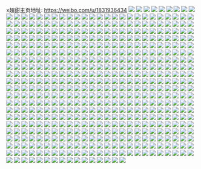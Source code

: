 x超甜主页地址: https://weibo.com/u/1831936434 
![](https://wx4.sinaimg.cn/mw2000/6d3121b2ly1h9ds8o9jf6j225b2yoe83.jpg) 
![](https://wx4.sinaimg.cn/mw2000/6d3121b2ly1h8z7pizjjnj21400u0gr1.jpg) 
![](https://wx4.sinaimg.cn/mw2000/6d3121b2ly1h82kvad54dj22802yo4qt.jpg) 
![](https://wx4.sinaimg.cn/mw2000/6d3121b2ly1h82kvmtf8hj227f2owqv8.jpg) 
![](https://wx4.sinaimg.cn/mw2000/6d3121b2ly1h7wfrjnfmhj22yo280b2d.jpg) 
![](https://wx4.sinaimg.cn/mw2000/6d3121b2ly1h7wfrmhrdcj22dr36c4qt.jpg) 
![](https://wx4.sinaimg.cn/mw2000/6d3121b2ly1h7wfrpe1h1j22yo280npg.jpg) 
![](https://wx4.sinaimg.cn/mw2000/6d3121b2ly1h7wfrqsss8j22c02c0b2b.jpg) 
![](https://wx4.sinaimg.cn/mw2000/6d3121b2ly1h7wfru2kfkj22c02c0kjm.jpg) 
![](https://wx4.sinaimg.cn/mw2000/6d3121b2ly1h7gjybmfitj20yi185tsj.jpg) 
![](https://wx4.sinaimg.cn/mw2000/6d3121b2ly1h7gjy3fc2zj20yi22mti9.jpg) 
![](https://wx4.sinaimg.cn/mw2000/6d3121b2ly1h7gjy9z0eij21l636akjn.jpg) 
![](https://wx4.sinaimg.cn/mw2000/6d3121b2ly1h79sqcm7sij22c02c0hdw.jpg) 
![](https://wx4.sinaimg.cn/mw2000/6d3121b2ly1h79sqz3vyzj21o01o0ki2.jpg) 
![](https://wx4.sinaimg.cn/mw2000/6d3121b2ly1h79sr2pncqj21o01o0e4x.jpg) 
![](https://wx4.sinaimg.cn/mw2000/6d3121b2ly1h79sudsjcoj22802yox6v.jpg) 
![](https://wx4.sinaimg.cn/mw2000/6d3121b2ly1h79ssuhq4jj22802yokjl.jpg) 
![](https://wx4.sinaimg.cn/mw2000/6d3121b2ly1h6u1xcezwsj22c0340u11.jpg) 
![](https://wx4.sinaimg.cn/mw2000/6d3121b2ly1h6u1yppm40j22802yokjl.jpg) 
![](https://wx4.sinaimg.cn/mw2000/6d3121b2ly1h6u20qcuxjj22c0340qv6.jpg) 
![](https://wx4.sinaimg.cn/mw2000/6d3121b2ly1h6u1wkvguyj22c0340hdt.jpg) 
![](https://wx4.sinaimg.cn/mw2000/6d3121b2ly1h6u223v3qoj22c03404qp.jpg) 
![](https://wx4.sinaimg.cn/mw2000/6d3121b2ly1h6u23q77a7j22c0340hdx.jpg) 
![](https://wx4.sinaimg.cn/mw2000/6d3121b2ly1h6u23ubo2hj22c0340hdv.jpg) 
![](https://wx4.sinaimg.cn/mw2000/6d3121b2ly1h6u24cv5zxj21o0280kjm.jpg) 
![](https://wx4.sinaimg.cn/mw2000/6d3121b2ly1h6u24sais7j21o02807wh.jpg) 
![](https://wx4.sinaimg.cn/mw2000/6d3121b2ly1h6thy3c4cij21l636a7id.jpg) 
![](https://wx4.sinaimg.cn/mw2000/6d3121b2ly1h6thylwcrej21l636a1kz.jpg) 
![](https://wx4.sinaimg.cn/mw2000/6d3121b2ly1h6thywg0i9j21l636agvt.jpg) 
![](https://wx4.sinaimg.cn/mw2000/6d3121b2ly1h6thz9uwu2j21l636anbj.jpg) 
![](https://wx4.sinaimg.cn/mw2000/6d3121b2ly1h6thzb1kdgj20u01nyte1.jpg) 
![](https://wx4.sinaimg.cn/mw2000/6d3121b2ly1h6thzc36o0j20u01nynic.jpg) 
![](https://wx4.sinaimg.cn/mw2000/6d3121b2ly1h6thzcyw6bj20u013ytej.jpg) 
![](https://wx4.sinaimg.cn/mw2000/6d3121b2ly1h6thzmqabsj21l636a7gv.jpg) 
![](https://wx4.sinaimg.cn/mw2000/6d3121b2ly1h6ti010fjaj21l636a1kz.jpg) 
![](https://wx4.sinaimg.cn/mw2000/6d3121b2ly1h6ti0id4v5j21l636awqx.jpg) 
![](https://wx4.sinaimg.cn/mw2000/6d3121b2ly1h6ti118gbcj21l636ani2.jpg) 
![](https://wx4.sinaimg.cn/mw2000/6d3121b2ly1h6ti1pwcypj21l636aqv6.jpg) 
![](https://wx4.sinaimg.cn/mw2000/6d3121b2ly1h6hiaysjsnj20yi22owwi.jpg) 
![](https://wx4.sinaimg.cn/mw2000/6d3121b2ly1h6hib1lq07j22802yo160.jpg) 
![](https://wx4.sinaimg.cn/mw2000/6d3121b2ly1h69ypyd9q4j22802yonpd.jpg) 
![](https://wx4.sinaimg.cn/mw2000/6d3121b2ly1h69yq1g7v0j22802yox6s.jpg) 
![](https://wx4.sinaimg.cn/mw2000/6d3121b2ly1h631uwg5c2j21400u0jw6.jpg) 
![](https://wx4.sinaimg.cn/mw2000/6d3121b2ly1h5s9fgug9oj20u0190tgg.jpg) 
![](https://wx4.sinaimg.cn/mw2000/6d3121b2ly1h5s9fg12yvj20u0190grm.jpg) 
![](https://wx4.sinaimg.cn/mw2000/6d3121b2ly1h5ens0hf0nj22802yob2b.jpg) 
![](https://wx4.sinaimg.cn/mw2000/6d3121b2ly1h5ens43turj21jz2ct4qq.jpg) 
![](https://wx4.sinaimg.cn/mw2000/6d3121b2ly1h54a7k537lj23402c0u0y.jpg) 
![](https://wx4.sinaimg.cn/mw2000/6d3121b2ly1h54a7llfmdj23402c0kjn.jpg) 
![](https://wx4.sinaimg.cn/mw2000/6d3121b2ly1h53t6mq1n6j20u01c17dd.jpg) 
![](https://wx4.sinaimg.cn/mw2000/6d3121b2ly1h4p5m49s5mj220s2yoe83.jpg) 
![](https://wx4.sinaimg.cn/mw2000/6d3121b2ly1h4p5m9w1uij22802yox6r.jpg) 
![](https://wx4.sinaimg.cn/mw2000/6d3121b2ly1h4j0q3fbf9j22802yonpf.jpg) 
![](https://wx4.sinaimg.cn/mw2000/6d3121b2ly1h4a6g2zafdj21f01w0kjl.jpg) 
![](https://wx4.sinaimg.cn/mw2000/6d3121b2ly1h4a6i0w9bfj21o01o0qv5.jpg) 
![](https://wx4.sinaimg.cn/mw2000/6d3121b2ly1h3ldretd24j21o01o01ky.jpg) 
![](https://wx4.sinaimg.cn/mw2000/6d3121b2ly1h37u29zgnuj22c033yx6q.jpg) 
![](https://wx4.sinaimg.cn/mw2000/6d3121b2ly1h37u2hixp9j22c033y7wj.jpg) 
![](https://wx4.sinaimg.cn/mw2000/6d3121b2ly1h37u2j2rgtj21o01o07wi.jpg) 
![](https://wx4.sinaimg.cn/mw2000/6d3121b2ly1h33fc7gpusj20u013z111.jpg) 
![](https://wx4.sinaimg.cn/mw2000/6d3121b2ly1h33fc8o7e2j20n01dqagd.jpg) 
![](https://wx4.sinaimg.cn/mw2000/6d3121b2ly1h33fca3xfvj20u013z7dj.jpg) 
![](https://wx4.sinaimg.cn/mw2000/6d3121b2ly1h33fcbaj2qj20u013yn6y.jpg) 
![](https://wx4.sinaimg.cn/mw2000/6d3121b2ly1h2gcgc536kj21ey1w07wi.jpg) 
![](https://wx4.sinaimg.cn/mw2000/6d3121b2ly1h2gcg9lntaj21ey1w0b2a.jpg) 
![](https://wx4.sinaimg.cn/mw2000/6d3121b2ly1h2gcgf51ekj21o01o04qq.jpg) 
![](https://wx4.sinaimg.cn/mw2000/6d3121b2ly1h2gcgfrnaqj21o01o04qp.jpg) 
![](https://wx4.sinaimg.cn/mw2000/6d3121b2ly1h2gcgi5ycrj21ey1w0kjl.jpg) 
![](https://wx4.sinaimg.cn/mw2000/6d3121b2ly1h2gcgiuw7kj21et1pae81.jpg) 
![](https://wx4.sinaimg.cn/mw2000/6d3121b2ly1h2gcgjb3y7j21271r2e1g.jpg) 
![](https://wx4.sinaimg.cn/mw2000/6d3121b2ly1h1xkkw6r5fj20u01407b6.jpg) 
![](https://wx4.sinaimg.cn/mw2000/6d3121b2ly1h1n9160pylj21ey1w0e81.jpg) 
![](https://wx4.sinaimg.cn/mw2000/6d3121b2ly1h1n91jla4vj21ey1w0b29.jpg) 
![](https://wx4.sinaimg.cn/mw2000/6d3121b2ly1h1n917npb9j21ey1w0e81.jpg) 
![](https://wx4.sinaimg.cn/mw2000/6d3121b2ly1h1n918gu4hj21o01o01ky.jpg) 
![](https://wx4.sinaimg.cn/mw2000/6d3121b2ly1h1n919bhzhj21o01o04qq.jpg) 
![](https://wx4.sinaimg.cn/mw2000/6d3121b2ly1h1klq3tfpgj20tz0j4wgq.jpg) 
![](https://wx4.sinaimg.cn/mw2000/6d3121b2ly1h0cwlf45axj21o01o07wi.jpg) 
![](https://wx4.sinaimg.cn/mw2000/6d3121b2ly1gzzwhl62nzj21o01o0u0x.jpg) 
![](https://wx4.sinaimg.cn/mw2000/6d3121b2ly1gzzwhk6rzqj21o01o0hdt.jpg) 
![](https://wx4.sinaimg.cn/mw2000/6d3121b2ly1gzeju58wofj21ey1w0e81.jpg) 
![](https://wx4.sinaimg.cn/mw2000/6d3121b2ly1gzeju62qo9j21ey1w0hdt.jpg) 
![](https://wx4.sinaimg.cn/mw2000/6d3121b2ly1gywt1qbsgtj21o01o0npd.jpg) 
![](https://wx4.sinaimg.cn/mw2000/6d3121b2ly1gywt1rdu05j21ey1w0npd.jpg) 
![](https://wx4.sinaimg.cn/mw2000/6d3121b2ly1gywt1stgw0j21ey1w0kjl.jpg) 
![](https://wx4.sinaimg.cn/mw2000/6d3121b2ly1gxp2d47nr6j21o01o0b2a.jpg) 
![](https://wx4.sinaimg.cn/mw2000/6d3121b2ly1gxp2d32kgrj21o01o04qq.jpg) 
![](https://wx4.sinaimg.cn/mw2000/6d3121b2ly1gxp2d4t2v0j21o01o0u0x.jpg) 
![](https://wx4.sinaimg.cn/mw2000/6d3121b2ly1gxp2d5f62nj21o01o0qv5.jpg) 
![](https://wx4.sinaimg.cn/mw2000/6d3121b2ly1gxp2d6jxarj21o01o0u0x.jpg) 
![](https://wx4.sinaimg.cn/mw2000/6d3121b2ly1gxp2d79cg5j21o01o0qv5.jpg) 
![](https://wx4.sinaimg.cn/mw2000/6d3121b2ly1gxp2d7rl5mj21o01o0npd.jpg) 
![](https://wx4.sinaimg.cn/mw2000/6d3121b2ly1gxp2d8alywj21o01o0npd.jpg) 
![](https://wx4.sinaimg.cn/mw2000/6d3121b2ly1gxp2d8wf3sj21o01o01ky.jpg) 
![](https://wx4.sinaimg.cn/mw2000/6d3121b2ly1gxp2d9iag8j21o01o07wi.jpg) 
![](https://wx4.sinaimg.cn/mw2000/6d3121b2ly1gxp2da3jb7j21o01o0qv5.jpg) 
![](https://wx4.sinaimg.cn/mw2000/6d3121b2ly1gxp2dax9j4j21ey1w0e81.jpg) 
![](https://wx4.sinaimg.cn/mw2000/6d3121b2ly1gxcchp60rrj21o01o0u0x.jpg) 
![](https://wx4.sinaimg.cn/mw2000/6d3121b2ly1gxcchqtazqj21o01o0b2a.jpg) 
![](https://wx4.sinaimg.cn/mw2000/6d3121b2ly1gwq0793n1lj22c0340npe.jpg) 
![](https://wx4.sinaimg.cn/mw2000/6d3121b2ly1gwq07ae9tsj22c0340qv6.jpg) 
![](https://wx4.sinaimg.cn/mw2000/6d3121b2ly1gwcn93c3twj23402c0u0x.jpg) 
![](https://wx4.sinaimg.cn/mw2000/6d3121b2ly1gwcn95pg29j23402c0x6p.jpg) 
![](https://wx4.sinaimg.cn/mw2000/6d3121b2ly1gwcn97r46lj21o01o01ky.jpg) 
![](https://wx4.sinaimg.cn/mw2000/6d3121b2ly1gwcn9bue6fj21o01o07wi.jpg) 
![](https://wx4.sinaimg.cn/mw2000/6d3121b2ly1gw7n8sh73tj23402c0x6q.jpg) 
![](https://wx4.sinaimg.cn/mw2000/6d3121b2ly1gw4fyaw3mjj22802yokjn.jpg) 
![](https://wx4.sinaimg.cn/mw2000/6d3121b2ly1gw4fyhcfpej22c0340hdu.jpg) 
![](https://wx4.sinaimg.cn/mw2000/6d3121b2ly1gw4fybr0jjj21o01o01ky.jpg) 
![](https://wx4.sinaimg.cn/mw2000/6d3121b2ly1gw4fyim7dij22c0340hdu.jpg) 
![](https://wx4.sinaimg.cn/mw2000/6d3121b2ly1gw4fy8gqrjj20u01hc4ax.jpg) 
![](https://wx4.sinaimg.cn/mw2000/6d3121b2ly1gw4fycr3v1j22c03401kz.jpg) 
![](https://wx4.sinaimg.cn/mw2000/6d3121b2ly1gw4fydw4spj22c0340x6q.jpg) 
![](https://wx4.sinaimg.cn/mw2000/6d3121b2ly1gw4fyg3nuaj22c0340qv6.jpg) 
![](https://wx4.sinaimg.cn/mw2000/6d3121b2ly1gw4fyj9onsj20m913k7bw.jpg) 
![](https://wx4.sinaimg.cn/mw2000/001ZYClQgy1gvicvtza9xj60u013e7d602.jpg) 
![](https://wx4.sinaimg.cn/mw2000/001ZYClQgy1gvicvvyz0mj60u014247r02.jpg) 
![](https://wx4.sinaimg.cn/mw2000/001ZYClQgy1gvicvwuragj60u00u0wk202.jpg) 
![](https://wx4.sinaimg.cn/mw2000/001ZYClQly1gv3ocw95jej63402c0kjl02.jpg) 
![](https://wx4.sinaimg.cn/mw2000/001ZYClQgy1gv2ngby1nbj61400u0dpc02.jpg) 
![](https://wx4.sinaimg.cn/mw2000/001ZYClQgy1gv2ngdcurfj61400u0dur02.jpg) 
![](https://wx4.sinaimg.cn/mw2000/001ZYClQgy1gv2nga1cbdj61400u0tjw02.jpg) 
![](https://wx4.sinaimg.cn/mw2000/001ZYClQgy1gv2ngapehrj60u014013q02.jpg) 
![](https://wx4.sinaimg.cn/mw2000/001ZYClQgy1gv2ngb61ozj60u014041s02.jpg) 
![](https://wx4.sinaimg.cn/mw2000/001ZYClQgy1gv1f9bp78cj61400u046x02.jpg) 
![](https://wx4.sinaimg.cn/mw2000/001ZYClQgy1gv1f9dxed4j60u00u0q8l02.jpg) 
![](https://wx4.sinaimg.cn/mw2000/001ZYClQgy1gv1f9ehd19j61400u0grt02.jpg) 
![](https://wx4.sinaimg.cn/mw2000/001ZYClQgy1gv1f9f4wubj60u01407d002.jpg) 
![](https://wx4.sinaimg.cn/mw2000/001ZYClQgy1gv1f9fxdntj60u0140ak902.jpg) 
![](https://wx4.sinaimg.cn/mw2000/001ZYClQgy1gv1f9i86y8j60u01hcwkx02.jpg) 
![](https://wx4.sinaimg.cn/mw2000/001ZYClQgy1gv1f9ju0eqj61400u0dmw02.jpg) 
![](https://wx4.sinaimg.cn/mw2000/001ZYClQgy1gv1f9koyj0j60u0140thy02.jpg) 
![](https://wx4.sinaimg.cn/mw2000/001ZYClQgy1gv1f9mbznlj61400u07dx02.jpg) 
![](https://wx4.sinaimg.cn/mw2000/001ZYClQly1gum89z8wouj60u00u0qan02.jpg) 
![](https://wx4.sinaimg.cn/mw2000/6d3121b2ly1gum89xljlwj20u0140k0q.jpg) 
![](https://wx4.sinaimg.cn/mw2000/001ZYClQly1gum89zx37tj60u014010102.jpg) 
![](https://wx4.sinaimg.cn/mw2000/001ZYClQly1gul18kieflj61400u0do002.jpg) 
![](https://wx4.sinaimg.cn/mw2000/001ZYClQly1gul18ll2khj60u00u042x02.jpg) 
![](https://wx4.sinaimg.cn/mw2000/001ZYClQly1gul18mrht3j60u00u0wn902.jpg) 
![](https://wx4.sinaimg.cn/mw2000/001ZYClQly1gul18o220wj60u00u0wlr02.jpg) 
![](https://wx4.sinaimg.cn/mw2000/001ZYClQly1gul18p9e61j60u014dn6l02.jpg) 
![](https://wx4.sinaimg.cn/mw2000/001ZYClQly1guix4os9f8j63402c0kjn02.jpg) 
![](https://wx4.sinaimg.cn/mw2000/001ZYClQly1guix4qe5lej61o01o0u0x02.jpg) 
![](https://wx4.sinaimg.cn/mw2000/001ZYClQly1guix4mq5dgj61o01o04qq02.jpg) 
![](https://wx4.sinaimg.cn/mw2000/001ZYClQly1gu6k7x6e23j63402c01ky02.jpg) 
![](https://wx4.sinaimg.cn/mw2000/001ZYClQly1gu6k7z3zgij63402c0u0y02.jpg) 
![](https://wx4.sinaimg.cn/mw2000/6d3121b2ly1gtfhkkt3lnj20u00u0wtv.jpg) 
![](https://wx4.sinaimg.cn/mw2000/6d3121b2ly1gtfhjs3yfoj21o01o0u0x.jpg) 
![](https://wx4.sinaimg.cn/mw2000/6d3121b2ly1gtfhju5l2jj23402c0kjm.jpg) 
![](https://wx4.sinaimg.cn/mw2000/6d3121b2ly1gtfhjzeu64j23402c0npe.jpg) 
![](https://wx4.sinaimg.cn/mw2000/6d3121b2ly1gtfhjw0paxj21f01w0e81.jpg) 
![](https://wx4.sinaimg.cn/mw2000/6d3121b2ly1gtfhk4nsktj23402c0x6p.jpg) 
![](https://wx4.sinaimg.cn/mw2000/6d3121b2ly1gtfhk9e18xj23402c01ky.jpg) 
![](https://wx4.sinaimg.cn/mw2000/6d3121b2ly1gtfhkgb2szj22c03407wi.jpg) 
![](https://wx4.sinaimg.cn/mw2000/6d3121b2ly1gtfhjnjx3oj23402c0u0x.jpg) 
![](https://wx4.sinaimg.cn/mw2000/6d3121b2ly1gsr9s8qsj5j21o01o0e81.jpg) 
![](https://wx4.sinaimg.cn/mw2000/6d3121b2ly1gsj4pmgniej23402c07wi.jpg) 
![](https://wx4.sinaimg.cn/mw2000/6d3121b2ly1gsj4pok3l9j23402c04qq.jpg) 
![](https://wx4.sinaimg.cn/mw2000/6d3121b2ly1gsj4pqj24ej23402c04qq.jpg) 
![](https://wx4.sinaimg.cn/mw2000/6d3121b2ly1gsf6a5d4zoj23402c0qv5.jpg) 
![](https://wx4.sinaimg.cn/mw2000/6d3121b2ly1gsf6a7lvjnj23402c0kjl.jpg) 
![](https://wx4.sinaimg.cn/mw2000/6d3121b2ly1grwwb9e9l2j21f01w0b29.jpg) 
![](https://wx4.sinaimg.cn/mw2000/6d3121b2ly1grwwb9yiytj21f01w0b29.jpg) 
![](https://wx4.sinaimg.cn/mw2000/6d3121b2ly1grwwbbn8h2j21o01o0e81.jpg) 
![](https://wx4.sinaimg.cn/mw2000/6d3121b2ly1grwwbc6ldej21o01o04qp.jpg) 
![](https://wx4.sinaimg.cn/mw2000/6d3121b2ly1grwwbcvv8ej21o01o04qp.jpg) 
![](https://wx4.sinaimg.cn/mw2000/6d3121b2ly1grj0vaucybj22c0340b2a.jpg) 
![](https://wx4.sinaimg.cn/mw2000/6d3121b2ly1grj0vd7kefj22c0340e82.jpg) 
![](https://wx4.sinaimg.cn/mw2000/6d3121b2ly1grj0vmfw1vj23402c0e8g.jpg) 
![](https://wx4.sinaimg.cn/mw2000/6d3121b2ly1grj0wdads2j22c03401la.jpg) 
![](https://wx4.sinaimg.cn/mw2000/6d3121b2ly1grj0wmvrmxj22yo2804r9.jpg) 
![](https://wx4.sinaimg.cn/mw2000/6d3121b2ly1grj0wrh0pbj22802yo7wt.jpg) 
![](https://wx4.sinaimg.cn/mw2000/6d3121b2ly1grj0wsz051j23402c0qv6.jpg) 
![](https://wx4.sinaimg.cn/mw2000/6d3121b2ly1grj0wvhjnhj23402c0e82.jpg) 
![](https://wx4.sinaimg.cn/mw2000/6d3121b2ly1grj0x22gmdj23402c04qq.jpg) 
![](https://wx4.sinaimg.cn/mw2000/6d3121b2ly1gr32dl0wjaj22c0340hdu.jpg) 
![](https://wx4.sinaimg.cn/mw2000/001ZYClQly1gqtrdkyd5sj61o0280e8102.jpg) 
![](https://wx4.sinaimg.cn/mw2000/6d3121b2ly1gqtrdlpbmgj22c0340npe.jpg) 
![](https://wx4.sinaimg.cn/mw2000/6d3121b2ly1gqtrdjxoxcj22c0340npe.jpg) 
![](https://wx4.sinaimg.cn/mw2000/6d3121b2ly1gqtrdu1jqmj22c0340hdu.jpg) 
![](https://wx4.sinaimg.cn/mw2000/6d3121b2ly1gqtrdr3fiej21o01o0kjl.jpg) 
![](https://wx4.sinaimg.cn/mw2000/6d3121b2ly1gqtrdstltuj22c0340qv6.jpg) 
![](https://wx4.sinaimg.cn/mw2000/001ZYClQly1gqtrdpbqqbj61o01o0npe02.jpg) 
![](https://wx4.sinaimg.cn/mw2000/6d3121b2ly1gqtrdqey40j21o01o0npe.jpg) 
![](https://wx4.sinaimg.cn/mw2000/001ZYClQly1gqtrdn4unyj62c0340npf02.jpg) 
![](https://wx4.sinaimg.cn/mw2000/6d3121b2ly1gqiqv8qa28j22c0340hdu.jpg) 
![](https://wx4.sinaimg.cn/mw2000/6d3121b2ly1gq5hk3dk1dj23402c0b29.jpg) 
![](https://wx4.sinaimg.cn/mw2000/6d3121b2ly1gq5hk05uenj23402c0e81.jpg) 
![](https://wx4.sinaimg.cn/mw2000/6d3121b2gy1gpqinbxgqyj20u0140wp3.jpg) 
![](https://wx4.sinaimg.cn/mw2000/6d3121b2ly1gp3ih9uptkj20u00u00xt.jpg) 
![](https://wx4.sinaimg.cn/mw2000/6d3121b2ly1gp3ih8hhr3j20u00u043i.jpg) 
![](https://wx4.sinaimg.cn/mw2000/6d3121b2ly1gp0zrnks2wj20u013bn9d.jpg) 
![](https://wx4.sinaimg.cn/mw2000/6d3121b2ly1gp0zrq3r3ej20u013zaoh.jpg) 
![](https://wx4.sinaimg.cn/mw2000/6d3121b2ly1gp0zroqs8rj21400u0qbk.jpg) 
![](https://wx4.sinaimg.cn/mw2000/6d3121b2ly1gp0zrpd25qj20u0140wns.jpg) 
![](https://wx4.sinaimg.cn/mw2000/6d3121b2ly1gnn8k7lc8yj22c0340e84.jpg) 
![](https://wx4.sinaimg.cn/mw2000/6d3121b2ly1gnk0vs7vpcj21f01w0hdt.jpg) 
![](https://wx4.sinaimg.cn/mw2000/6d3121b2ly1gnk0vrpenoj21f01w0kjl.jpg) 
![](https://wx4.sinaimg.cn/mw2000/6d3121b2ly1gnk0vsszg1j21o0280x6p.jpg) 
![](https://wx4.sinaimg.cn/mw2000/6d3121b2ly1gnk22xwnzyj23402c0e81.jpg) 
![](https://wx4.sinaimg.cn/mw2000/6d3121b2ly1gnk0vwznm8j22bb3324qs.jpg) 
![](https://wx4.sinaimg.cn/mw2000/6d3121b2ly1gnk0vummwkj23402c01ky.jpg) 
![](https://wx4.sinaimg.cn/mw2000/6d3121b2ly1gnk0vy2fbvj22c03407wi.jpg) 
![](https://wx4.sinaimg.cn/mw2000/6d3121b2ly1gnk230nx00j21o01o0x6p.jpg) 
![](https://wx4.sinaimg.cn/mw2000/6d3121b2ly1gnk22zzi9aj21o01o01ky.jpg) 
![](https://wx4.sinaimg.cn/mw2000/6d3121b2ly1gnevh19ji3j22c03404qq.jpg) 
![](https://wx4.sinaimg.cn/mw2000/6d3121b2ly1gn4yd3zn0ej23402c0qv5.jpg) 
![](https://wx4.sinaimg.cn/mw2000/6d3121b2ly1gn4yd5eyedj22c0340hdu.jpg) 
![](https://wx4.sinaimg.cn/mw2000/6d3121b2ly1gn4yd6nigkj22c03407wi.jpg) 
![](https://wx4.sinaimg.cn/mw2000/6d3121b2ly1gn4yd7v3buj20u01hcdv9.jpg) 
![](https://wx4.sinaimg.cn/mw2000/6d3121b2ly1gn4yd8luhfj20u01hcqe0.jpg) 
![](https://wx4.sinaimg.cn/mw2000/6d3121b2ly1gn4yd9rvq4j22c03407wi.jpg) 
![](https://wx4.sinaimg.cn/mw2000/6d3121b2ly1gmfbcnyg2uj23402c04qr.jpg) 
![](https://wx4.sinaimg.cn/mw2000/6d3121b2ly1gmfbcqlujbj23402c0u0y.jpg) 
![](https://wx4.sinaimg.cn/mw2000/6d3121b2ly1gmfbctem54j23402c07wj.jpg) 
![](https://wx4.sinaimg.cn/mw2000/6d3121b2ly1gmeayy8wj6j23402c04qq.jpg) 
![](https://wx4.sinaimg.cn/mw2000/6d3121b2ly1glb2nu3dctj23402c0kjl.jpg) 
![](https://wx4.sinaimg.cn/mw2000/6d3121b2ly1glb2nyqetwj22c0340x6q.jpg) 
![](https://wx4.sinaimg.cn/mw2000/6d3121b2ly1glb2owytugj22c0340npe.jpg) 
![](https://wx4.sinaimg.cn/mw2000/6d3121b2ly1glb2q9qgjyj22c0340x6q.jpg) 
![](https://wx4.sinaimg.cn/mw2000/6d3121b2ly1glb2qhy4m0j22c0340u0y.jpg) 
![](https://wx4.sinaimg.cn/mw2000/6d3121b2ly1glb2nx0viyj21f01w0e82.jpg) 
![](https://wx4.sinaimg.cn/mw2000/6d3121b2ly1gkq6kgurgmj23402c01kx.jpg) 
![](https://wx4.sinaimg.cn/mw2000/6d3121b2ly1gkq6ke6sj6j23402c07wh.jpg) 
![](https://wx4.sinaimg.cn/mw2000/6d3121b2ly1gkq6k6ti7cj23402c07wi.jpg) 
![](https://wx4.sinaimg.cn/mw2000/6d3121b2ly1gkq6karf80j23402c01ky.jpg) 
![](https://wx4.sinaimg.cn/mw2000/6d3121b2ly1gjx4rnpeoej21f01w0e81.jpg) 
![](https://wx4.sinaimg.cn/mw2000/6d3121b2ly1gjx4rllvr6j23402c0e81.jpg) 
![](https://wx4.sinaimg.cn/mw2000/6d3121b2ly1gjfu2y0zlaj23402c0e81.jpg) 
![](https://wx4.sinaimg.cn/mw2000/6d3121b2ly1gjc1z0qxofj20u00u0wnu.jpg) 
![](https://wx4.sinaimg.cn/mw2000/6d3121b2ly1gj7vl33xhkj23402c07wi.jpg) 
![](https://wx4.sinaimg.cn/mw2000/6d3121b2ly1gj6pxl2nj3j21400u0dt5.jpg) 
![](https://wx4.sinaimg.cn/mw2000/6d3121b2ly1gj5aykwadcj20u0140gtg.jpg) 
![](https://wx4.sinaimg.cn/mw2000/6d3121b2ly1gj5ayrp3lfj20u00u07ge.jpg) 
![](https://wx4.sinaimg.cn/mw2000/6d3121b2ly1gj3a4pvzowj23402c0qv5.jpg) 
![](https://wx4.sinaimg.cn/mw2000/6d3121b2ly1gity4zmekvj21o01o0x6p.jpg) 
![](https://wx4.sinaimg.cn/mw2000/6d3121b2ly1giew8uinskj23402c0e81.jpg) 
![](https://wx4.sinaimg.cn/mw2000/6d3121b2ly1giew8s8zf9j23402c0x6p.jpg) 
![](https://wx4.sinaimg.cn/mw2000/6d3121b2ly1gidpk0ecwnj21o01o0b2a.jpg) 
![](https://wx4.sinaimg.cn/mw2000/6d3121b2ly1gi6obd4eq3j20u00u0tf0.jpg) 
![](https://wx4.sinaimg.cn/mw2000/6d3121b2ly1gi6obci6v6j20u014011f.jpg) 
![](https://wx4.sinaimg.cn/mw2000/6d3121b2ly1gi6obdob9rj20u014013a.jpg) 
![](https://wx4.sinaimg.cn/mw2000/6d3121b2ly1gi6obe9douj20u0140aif.jpg) 
![](https://wx4.sinaimg.cn/mw2000/6d3121b2ly1gi6obf2ga9j20u01407kk.jpg) 
![](https://wx4.sinaimg.cn/mw2000/6d3121b2ly1ghyjagrcmlj21f01w0hdt.jpg) 
![](https://wx4.sinaimg.cn/mw2000/6d3121b2ly1ghx96yl0xrj20u00u0n4w.jpg) 
![](https://wx4.sinaimg.cn/mw2000/6d3121b2ly1ghx96zokqfj20u00u0jyp.jpg) 
![](https://wx4.sinaimg.cn/mw2000/6d3121b2ly1ghjgc4r96kj20u01hcgur.jpg) 
![](https://wx4.sinaimg.cn/mw2000/6d3121b2ly1ghjgc405m8j22c0340e82.jpg) 
![](https://wx4.sinaimg.cn/mw2000/6d3121b2ly1gh25emxg4zj23402c0u0x.jpg) 
![](https://wx4.sinaimg.cn/mw2000/6d3121b2ly1gh25ekbahwj23402c0npd.jpg) 
![](https://wx4.sinaimg.cn/mw2000/6d3121b2ly1gguv2s6ly4j21o01o0u0x.jpg) 
![](https://wx4.sinaimg.cn/mw2000/6d3121b2ly1gguv2r8g3mj22c0340e82.jpg) 
![](https://wx4.sinaimg.cn/mw2000/6d3121b2ly1ggfaksa5xhj20u01sxhdt.jpg) 
![](https://wx4.sinaimg.cn/mw2000/6d3121b2ly1gge1qm8k1gj23402c0kjm.jpg) 
![](https://wx4.sinaimg.cn/mw2000/6d3121b2ly1gge1qne9i0j22c03407wk.jpg) 
![](https://wx4.sinaimg.cn/mw2000/6d3121b2ly1gge1qkhlubj22c0340qv9.jpg) 
![](https://wx4.sinaimg.cn/mw2000/6d3121b2ly1gge1qou9jrj22c0340x6r.jpg) 
![](https://wx4.sinaimg.cn/mw2000/6d3121b2ly1gdtmo125myj22c03407wi.jpg) 
![](https://wx4.sinaimg.cn/mw2000/6d3121b2ly1gdtmnykykmj22c0340u0x.jpg) 
![](https://wx4.sinaimg.cn/mw2000/6d3121b2ly1gdtmo2o4g9j21o0280kjl.jpg) 
![](https://wx4.sinaimg.cn/mw2000/6d3121b2ly1gdtmo4ces4j22c03407wh.jpg) 
![](https://wx4.sinaimg.cn/mw2000/6d3121b2ly1gdtmo5kt2aj20sb1ebth4.jpg) 
![](https://wx4.sinaimg.cn/mw2000/6d3121b2ly1gdb3mg0iqlj21o01o0e81.jpg) 
![](https://wx4.sinaimg.cn/mw2000/6d3121b2ly1gcunj3mhndj21o01o0npd.jpg) 
![](https://wx4.sinaimg.cn/mw2000/6d3121b2ly1gcfrxol1rtj21o01o0u0x.jpg) 
![](https://wx4.sinaimg.cn/mw2000/6d3121b2ly1gcfrxpf6w1j21o02807wi.jpg) 
![](https://wx4.sinaimg.cn/mw2000/6d3121b2ly1gc2ujjbptgj23402c0x6p.jpg) 
![](https://wx4.sinaimg.cn/mw2000/6d3121b2ly1gbq9ggdec8j23402c0hdt.jpg) 
![](https://wx4.sinaimg.cn/mw2000/6d3121b2ly1gbq9galnpbj23402c0b29.jpg) 
![](https://wx4.sinaimg.cn/mw2000/6d3121b2ly1gbq9gburs4j23402c0kjl.jpg) 
![](https://wx4.sinaimg.cn/mw2000/6d3121b2ly1gbq9gi3nlbj23402c0qv5.jpg) 
![](https://wx4.sinaimg.cn/mw2000/6d3121b2ly1gbq9gdxqiqj22c0340e82.jpg) 
![](https://wx4.sinaimg.cn/mw2000/6d3121b2ly1gbq9gf8mxqj22c0340kjm.jpg) 
![](https://wx4.sinaimg.cn/mw2000/6d3121b2ly1gbdkjd3hprj21o0280qv6.jpg) 
![](https://wx4.sinaimg.cn/mw2000/6d3121b2ly1gbdkjdkw6fj20u01407et.jpg) 
![](https://wx4.sinaimg.cn/mw2000/6d3121b2ly1gbdkjca8nnj21400u0dnl.jpg) 
![](https://wx4.sinaimg.cn/mw2000/6d3121b2ly1gbd7wsj4ydj21o0280x6q.jpg) 
![](https://wx4.sinaimg.cn/mw2000/6d3121b2ly1gbd7wtky4tj21o0280u0y.jpg) 
![](https://wx4.sinaimg.cn/mw2000/6d3121b2ly1gbd7wudminj23402c0hdu.jpg) 
![](https://wx4.sinaimg.cn/mw2000/6d3121b2ly1gbd7wwoapvj23402c0kjl.jpg) 
![](https://wx4.sinaimg.cn/mw2000/6d3121b2ly1gbd7wyml2oj23402c0b2a.jpg) 
![](https://wx4.sinaimg.cn/mw2000/6d3121b2ly1gbd7x11do1j23402c0x6p.jpg) 
![](https://wx4.sinaimg.cn/mw2000/6d3121b2ly1gbd7x4ouosj23402c0qv5.jpg) 
![](https://wx4.sinaimg.cn/mw2000/6d3121b2ly1gbd7x6kd5gj23402c0kjl.jpg) 
![](https://wx4.sinaimg.cn/mw2000/6d3121b2ly1gbd7x8g5vzj23402c0npd.jpg) 
![](https://wx4.sinaimg.cn/mw2000/6d3121b2ly1gbd7xaajmqj23402c07wh.jpg) 
![](https://wx4.sinaimg.cn/mw2000/6d3121b2ly1gbd7xc7pjdj23402c01ky.jpg) 
![](https://wx4.sinaimg.cn/mw2000/6d3121b2ly1gbd7xelzi7j22c03407wi.jpg) 
![](https://wx4.sinaimg.cn/mw2000/6d3121b2ly1gbd7xfw3fxj23402c0qv5.jpg) 
![](https://wx4.sinaimg.cn/mw2000/6d3121b2ly1gbd7xi2zo3j23402c04qq.jpg) 
![](https://wx4.sinaimg.cn/mw2000/6d3121b2ly1gbd7xkkpmnj22801o0x6q.jpg) 
![](https://wx4.sinaimg.cn/mw2000/6d3121b2ly1gbd7xll7wyj22801o0hdu.jpg) 
![](https://wx4.sinaimg.cn/mw2000/6d3121b2ly1gbd7xm9a1gj23402c0u0x.jpg) 
![](https://wx4.sinaimg.cn/mw2000/6d3121b2ly1gbd7xojr9yj21f01w0npe.jpg) 
![](https://wx4.sinaimg.cn/mw2000/6d3121b2gy1gb8iatyw0fj23402c07wi.jpg) 
![](https://wx4.sinaimg.cn/mw2000/6d3121b2gy1gb8iameh4zj22c03407wj.jpg) 
![](https://wx4.sinaimg.cn/mw2000/6d3121b2gy1gb8iaywnkbj23402c07wi.jpg) 
![](https://wx4.sinaimg.cn/mw2000/6d3121b2gy1gb8ib3qzowj23402c0b2a.jpg) 
![](https://wx4.sinaimg.cn/mw2000/6d3121b2gy1gb8ib7mytzj23402c0u0x.jpg) 
![](https://wx4.sinaimg.cn/mw2000/6d3121b2gy1gb8ibd3rg6j22c0340x6q.jpg) 
![](https://wx4.sinaimg.cn/mw2000/6d3121b2gy1gb8ibgahbgj23402c0hdu.jpg) 
![](https://wx4.sinaimg.cn/mw2000/6d3121b2gy1gb8ibjs0mpj23402c0hdt.jpg) 
![](https://wx4.sinaimg.cn/mw2000/6d3121b2gy1gb8iaqojmnj21w01f07wj.jpg) 
![](https://wx4.sinaimg.cn/mw2000/6d3121b2gy1gb37oczzt5j20u0140tlt.jpg) 
![](https://wx4.sinaimg.cn/mw2000/6d3121b2ly1g9ygvpjk7dj22c0340hdu.jpg) 
![](https://wx4.sinaimg.cn/mw2000/6d3121b2ly1g9if9jf6h7j21400u0wkl.jpg) 
![](https://wx4.sinaimg.cn/mw2000/6d3121b2ly1g9if9k037vj21400u0gre.jpg) 
![](https://wx4.sinaimg.cn/mw2000/6d3121b2ly1g9if9ketk5j21400u07bv.jpg) 
![](https://wx4.sinaimg.cn/mw2000/6d3121b2ly1g8d635633nj20u013wdou.jpg) 
![](https://wx4.sinaimg.cn/mw2000/6d3121b2ly1g8d637z66zj20u0140gu7.jpg) 
![](https://wx4.sinaimg.cn/mw2000/6d3121b2ly1g8d638z3j0j20u0140woe.jpg) 
![](https://wx4.sinaimg.cn/mw2000/6d3121b2ly1g8d6361bpqj21400u0480.jpg) 
![](https://wx4.sinaimg.cn/mw2000/6d3121b2ly1g8d6373m7lj21400u0ti7.jpg) 
![](https://wx4.sinaimg.cn/mw2000/6d3121b2ly1g8d63l1qmaj21400u014g.jpg) 
![](https://wx4.sinaimg.cn/mw2000/6d3121b2ly1g83rmbvhs6j21o00u0qc8.jpg) 
![](https://wx4.sinaimg.cn/mw2000/6d3121b2ly1g83rmcwtg5j22c0340npe.jpg) 
![](https://wx4.sinaimg.cn/mw2000/6d3121b2ly1g83rmej5jyj22c0340npg.jpg) 
![](https://wx4.sinaimg.cn/mw2000/6d3121b2ly1g83rmg8dyij22c0340hdw.jpg) 
![](https://wx4.sinaimg.cn/mw2000/6d3121b2ly1g83rmhww2dj21o0280x6q.jpg) 
![](https://wx4.sinaimg.cn/mw2000/6d3121b2ly1g83rmaog2zj23402c07wi.jpg) 
![](https://wx4.sinaimg.cn/mw2000/6d3121b2ly1g7rvji1rv8j213u0tudon.jpg) 
![](https://wx4.sinaimg.cn/mw2000/6d3121b2ly1g7hy7afb5xj20u0140gxt.jpg) 
![](https://wx4.sinaimg.cn/mw2000/6d3121b2ly1g7hy78h6hmj20u0140n6h.jpg) 
![](https://wx4.sinaimg.cn/mw2000/6d3121b2ly1g7hy79ce6aj20u0140wov.jpg) 
![](https://wx4.sinaimg.cn/mw2000/6d3121b2ly1g711chulmjj20yi1pcx6q.jpg) 
![](https://wx4.sinaimg.cn/mw2000/6d3121b2ly1g6xl1pijerj20u0140k30.jpg) 
![](https://wx4.sinaimg.cn/mw2000/6d3121b2ly1g6j5f7tlrcj20u0140qd7.jpg) 
![](https://wx4.sinaimg.cn/mw2000/6d3121b2ly1g6j5f7kkkkj20u0140dqs.jpg) 
![](https://wx4.sinaimg.cn/mw2000/6d3121b2ly1g6j5f9rnv5j23402c0e82.jpg) 
![](https://wx4.sinaimg.cn/mw2000/6d3121b2ly1g6j5fc9zbwj23402c0b2b.jpg) 
![](https://wx4.sinaimg.cn/mw2000/6d3121b2ly1g6j5fen3ypj23402c0kjl.jpg) 
![](https://wx4.sinaimg.cn/mw2000/6d3121b2ly1g6j5fgj5ioj23402c04qq.jpg) 
![](https://wx4.sinaimg.cn/mw2000/6d3121b2gy1g62xtmwlaxj23402c01kx.jpg) 
![](https://wx4.sinaimg.cn/mw2000/6d3121b2ly1g60nd5kjfzj21400u0qb4.jpg) 
![](https://wx4.sinaimg.cn/mw2000/6d3121b2ly1g60nd69z14j21400u044d.jpg) 
![](https://wx4.sinaimg.cn/mw2000/6d3121b2ly1g60nd4gzmfj21400u0n2j.jpg) 
![](https://wx4.sinaimg.cn/mw2000/6d3121b2ly1g60nd6jwcnj21400u0wkz.jpg) 
![](https://wx4.sinaimg.cn/mw2000/6d3121b2ly1g60nd6qb61j21400u0gru.jpg) 
![](https://wx4.sinaimg.cn/mw2000/6d3121b2ly1g60nd6x6m5j21400u042p.jpg) 
![](https://wx4.sinaimg.cn/mw2000/6d3121b2ly1g5yyrtwuy2j22c0340qv6.jpg) 
![](https://wx4.sinaimg.cn/mw2000/6d3121b2ly1g5x6th8s32j20u013x4a0.jpg) 
![](https://wx4.sinaimg.cn/mw2000/6d3121b2ly1g5x6ti5d7aj213x0u013f.jpg) 
![](https://wx4.sinaimg.cn/mw2000/6d3121b2ly1g5x6tiwzu6j20u013xk28.jpg) 
![](https://wx4.sinaimg.cn/mw2000/6d3121b2ly1g5x6tjsw3hj20u013xwo9.jpg) 
![](https://wx4.sinaimg.cn/mw2000/6d3121b2ly1g5x6tkngp8j20u013xtl4.jpg) 
![](https://wx4.sinaimg.cn/mw2000/6d3121b2ly1g5x6tpcwn2j20u013xgzb.jpg) 
![](https://wx4.sinaimg.cn/mw2000/6d3121b2ly1g5w2immqs4j21o027uhdt.jpg) 
![](https://wx4.sinaimg.cn/mw2000/6d3121b2ly1g5w2incvvtj21o027ub29.jpg) 
![](https://wx4.sinaimg.cn/mw2000/6d3121b2ly1g5w2io7svcj21o027uqv5.jpg) 
![](https://wx4.sinaimg.cn/mw2000/6d3121b2ly1g5w2ip2wmtj21o027ue81.jpg) 
![](https://wx4.sinaimg.cn/mw2000/6d3121b2ly1g5w2ipqod1j21o027ukjl.jpg) 
![](https://wx4.sinaimg.cn/mw2000/6d3121b2ly1g5w2iqtnhqj227u1o0qv5.jpg) 
![](https://wx4.sinaimg.cn/mw2000/6d3121b2ly1g5ugyjumk1j20u00zzqe1.jpg) 
![](https://wx4.sinaimg.cn/mw2000/6d3121b2ly1g5ugyf24uwj20u0140n7k.jpg) 
![](https://wx4.sinaimg.cn/mw2000/6d3121b2ly1g5ugyg1o72j20u01407ec.jpg) 
![](https://wx4.sinaimg.cn/mw2000/6d3121b2ly1g5ugyhbi90j20u0140tjy.jpg) 
![](https://wx4.sinaimg.cn/mw2000/6d3121b2ly1g5ugyikdqwj20u01407fy.jpg) 
![](https://wx4.sinaimg.cn/mw2000/6d3121b2ly1g5ugymc8txj20u0140dza.jpg) 
![](https://wx4.sinaimg.cn/mw2000/6d3121b2ly1g5ugyebjoqj20u0140aq5.jpg) 
![](https://wx4.sinaimg.cn/mw2000/6d3121b2ly1g5ugykoxbbj20u014014a.jpg) 
![](https://wx4.sinaimg.cn/mw2000/6d3121b2ly1g5ugyj7xdvj213z0u0ame.jpg) 
![](https://wx4.sinaimg.cn/mw2000/6d3121b2ly1g5sp6er784j23402c04qp.jpg) 
![](https://wx4.sinaimg.cn/mw2000/6d3121b2ly1g5o0s6v8h4j23402c0hdt.jpg) 
![](https://wx4.sinaimg.cn/mw2000/6d3121b2ly1g5lfxllo4ej21400u07bn.jpg) 
![](https://wx4.sinaimg.cn/mw2000/6d3121b2ly1g5lfxn4dr4j21400u0gt4.jpg) 
![](https://wx4.sinaimg.cn/mw2000/6d3121b2ly1g5lfxpn04fj21400u0tfy.jpg) 
![](https://wx4.sinaimg.cn/mw2000/6d3121b2ly1g4v2c6ogpkj23402c07wh.jpg) 
![](https://wx4.sinaimg.cn/mw2000/6d3121b2ly1g4v2bxjsbvj23402c0u0x.jpg) 
![](https://wx4.sinaimg.cn/mw2000/6d3121b2ly1g4v2c0hkhyj22801o0b2b.jpg) 
![](https://wx4.sinaimg.cn/mw2000/6d3121b2ly1g4v2c1y5qsj23402c0npd.jpg) 
![](https://wx4.sinaimg.cn/mw2000/6d3121b2ly1g4v2c57w20j22c0340b2b.jpg) 
![](https://wx4.sinaimg.cn/mw2000/6d3121b2ly1g4v2c5x31xj20u00u0118.jpg) 
![](https://wx4.sinaimg.cn/mw2000/6d3121b2ly1g4v2bw9xszj23402c0hdv.jpg) 
![](https://wx4.sinaimg.cn/mw2000/6d3121b2ly1g4v2czfap2j22c0340b29.jpg) 
![](https://wx4.sinaimg.cn/mw2000/6d3121b2ly1g4v2cxkf1bj22c0340npd.jpg) 
![](https://wx4.sinaimg.cn/mw2000/6d3121b2ly1g4tp8na31kj21400u04cs.jpg) 
![](https://wx4.sinaimg.cn/mw2000/6d3121b2ly1g4rbbibunpj23402c0npe.jpg) 
![](https://wx4.sinaimg.cn/mw2000/6d3121b2ly1g4oya3c6cxj21hc0u048f.jpg) 
![](https://wx4.sinaimg.cn/mw2000/6d3121b2ly1g4oya40r2yj21hc0u0gxz.jpg) 
![](https://wx4.sinaimg.cn/mw2000/6d3121b2ly1g4oya2q55ij21hc0u0jyd.jpg) 
![](https://wx4.sinaimg.cn/mw2000/6d3121b2ly1g4lqzdzwe0j21400u0ag5.jpg) 
![](https://wx4.sinaimg.cn/mw2000/6d3121b2ly1g4lqzddd0bj20u0140dox.jpg) 
![](https://wx4.sinaimg.cn/mw2000/6d3121b2ly1g4lqzfi049j20u0140dll.jpg) 
![](https://wx4.sinaimg.cn/mw2000/6d3121b2ly1g4lqzf0cejj20u0140qf7.jpg) 
![](https://wx4.sinaimg.cn/mw2000/6d3121b2ly1g4fy574un2j21400u0n6q.jpg) 
![](https://wx4.sinaimg.cn/mw2000/6d3121b2ly1g4fy56ein8j21400u0wif.jpg) 
![](https://wx4.sinaimg.cn/mw2000/6d3121b2ly1g4fy5831kxj21400u0jyl.jpg) 
![](https://wx4.sinaimg.cn/mw2000/6d3121b2ly1g4fy58z36nj21400u0dt3.jpg) 
![](https://wx4.sinaimg.cn/mw2000/6d3121b2ly1g4fy59ofu8j21400u0ajy.jpg) 
![](https://wx4.sinaimg.cn/mw2000/6d3121b2ly1g4ern52tx1j23402c0e81.jpg) 
![](https://wx4.sinaimg.cn/mw2000/6d3121b2ly1g4ern72objj23402c0b29.jpg) 
![](https://wx4.sinaimg.cn/mw2000/6d3121b2ly1g4ern8n66hj23402c0b29.jpg) 
![](https://wx4.sinaimg.cn/mw2000/6d3121b2ly1g4ernaw6vqj23402c0u0x.jpg) 
![](https://wx4.sinaimg.cn/mw2000/6d3121b2gy1g44aso32e3j23402c0tzh.jpg) 
![](https://wx4.sinaimg.cn/mw2000/6d3121b2gy1g44asfpwdbj23402c07uu.jpg) 
![](https://wx4.sinaimg.cn/mw2000/6d3121b2gy1g44asm8cvaj223r2q0npf.jpg) 
![](https://wx4.sinaimg.cn/mw2000/6d3121b2ly1g424oxggdhj23402c04qp.jpg) 
![](https://wx4.sinaimg.cn/mw2000/6d3121b2ly1g424og05j1j23402c01kx.jpg) 
![](https://wx4.sinaimg.cn/mw2000/6d3121b2ly1g424oigjq7j23402c07wh.jpg) 
![](https://wx4.sinaimg.cn/mw2000/6d3121b2ly1g424ok9adwj23402c04qp.jpg) 
![](https://wx4.sinaimg.cn/mw2000/6d3121b2ly1g424onz5azj23402c07wh.jpg) 
![](https://wx4.sinaimg.cn/mw2000/6d3121b2ly1g424ormd7wj23402c0e81.jpg) 
![](https://wx4.sinaimg.cn/mw2000/6d3121b2ly1g424oujqfjj23402c0kjl.jpg) 
![](https://wx4.sinaimg.cn/mw2000/6d3121b2ly1g424omdou6j21o027uqv5.jpg) 
![](https://wx4.sinaimg.cn/mw2000/6d3121b2ly1g424p0q6j6j22801o0hdu.jpg) 
![](https://wx4.sinaimg.cn/mw2000/6d3121b2gy1g40ys9xbd4j23402c01kx.jpg) 
![](https://wx4.sinaimg.cn/mw2000/6d3121b2ly1g3ztct6fm2j23402c07wh.jpg) 
![](https://wx4.sinaimg.cn/mw2000/6d3121b2ly1g3ztcqo6mmj21o027u7ti.jpg) 
![](https://wx4.sinaimg.cn/mw2000/6d3121b2ly1g3ztcrw6i7j23402c0qv6.jpg) 
![](https://wx4.sinaimg.cn/mw2000/6d3121b2ly1g3ztcv8xmzj21o027ukjl.jpg) 
![](https://wx4.sinaimg.cn/mw2000/6d3121b2ly1g3ztcw180fj21o027ukjl.jpg) 
![](https://wx4.sinaimg.cn/mw2000/6d3121b2ly1g3p1dv3fdrj23402c0x6q.jpg) 
![](https://wx4.sinaimg.cn/mw2000/6d3121b2ly1g3p1drnloxj23402c0kjn.jpg) 
![](https://wx4.sinaimg.cn/mw2000/6d3121b2ly1g3nzivmi7hj23402c0hdt.jpg) 
![](https://wx4.sinaimg.cn/mw2000/6d3121b2ly1g3hev451a0j22c02zb1l2.jpg) 
![](https://wx4.sinaimg.cn/mw2000/6d3121b2ly1g384ba4xmvj22c0340x6q.jpg) 
![](https://wx4.sinaimg.cn/mw2000/6d3121b2ly1g2u43jp9zjj20u01h4n4a.jpg) 
![](https://wx4.sinaimg.cn/mw2000/6d3121b2ly1g2u43lttcbj22c0340u0z.jpg) 
![](https://wx4.sinaimg.cn/mw2000/6d3121b2ly1g2hayvhk7yj22c03407wj.jpg) 
![](https://wx4.sinaimg.cn/mw2000/6d3121b2ly1g2haywcc4rj22c03404qq.jpg) 
![](https://wx4.sinaimg.cn/mw2000/6d3121b2ly1g1qvdbxcp7j22c0340qv5.jpg) 
![](https://wx4.sinaimg.cn/mw2000/6d3121b2ly1g1pnguw98wj22c03404qq.jpg) 
![](https://wx4.sinaimg.cn/mw2000/6d3121b2ly1g1pngzlhb0j22c03404qq.jpg) 
![](https://wx4.sinaimg.cn/mw2000/6d3121b2ly1g1pnh3krh5j22c03404qq.jpg) 
![](https://wx4.sinaimg.cn/mw2000/6d3121b2ly1g1pnh66ixfj22c0340qv6.jpg) 
![](https://wx4.sinaimg.cn/mw2000/6d3121b2ly1g1pngnepz3j22c0340qv6.jpg) 
![](https://wx4.sinaimg.cn/mw2000/6d3121b2ly1g1pnh8u19gj22c0340e82.jpg) 
![](https://wx4.sinaimg.cn/mw2000/6d3121b2ly1g1pnhau1wgj22c03404qq.jpg) 
![](https://wx4.sinaimg.cn/mw2000/6d3121b2ly1g1pnhcu78uj22c03404qq.jpg) 
![](https://wx4.sinaimg.cn/mw2000/6d3121b2ly1g1pnhgxo6dj22c0340u0y.jpg) 
![](https://wx4.sinaimg.cn/mw2000/6d3121b2ly1g1myhc94kxj20h00cagom.jpg) 
![](https://wx4.sinaimg.cn/mw2000/6d3121b2ly1g1638mvs41j23402c0qv8.jpg) 
![](https://wx4.sinaimg.cn/mw2000/6d3121b2ly1g1638k22prj21o027ux6p.jpg) 
![](https://wx4.sinaimg.cn/mw2000/6d3121b2ly1g0va3u02s0j21400u0nfb.jpg) 
![](https://wx4.sinaimg.cn/mw2000/6d3121b2ly1g0s9ok74vdj22c0340qv5.jpg) 
![](https://wx4.sinaimg.cn/mw2000/6d3121b2gy1g069um2tlzj22c0340npe.jpg) 
![](https://wx4.sinaimg.cn/mw2000/6d3121b2gy1g069vy9hkcj22c0340hdu.jpg) 
![](https://wx4.sinaimg.cn/mw2000/6d3121b2gy1g069wmznrij22c0340npd.jpg) 
![](https://wx4.sinaimg.cn/mw2000/6d3121b2gy1g06aduf29qj20u013wwo8.jpg) 
![](https://wx4.sinaimg.cn/mw2000/6d3121b2ly1g0561uaecoj20u00u0n7l.jpg) 
![](https://wx4.sinaimg.cn/mw2000/6d3121b2ly1g03vik9j5hj20u00u0dkw.jpg) 
![](https://wx4.sinaimg.cn/mw2000/6d3121b2ly1g03vijf6iuj20u00u0aku.jpg) 
![](https://wx4.sinaimg.cn/mw2000/6d3121b2ly1g03vil4oicj20u00u00zd.jpg) 
![](https://wx4.sinaimg.cn/mw2000/6d3121b2ly1g03vilwdg0j20u00u0qc0.jpg) 
![](https://wx4.sinaimg.cn/mw2000/6d3121b2ly1g03vimr9vmj20u00u0gth.jpg) 
![](https://wx4.sinaimg.cn/mw2000/6d3121b2ly1g03vinvupwj20u00u07bu.jpg) 
![](https://wx4.sinaimg.cn/mw2000/6d3121b2ly1fzwynbtpsnj21sg0tsdpi.jpg) 
![](https://wx4.sinaimg.cn/mw2000/6d3121b2ly1fzwynahu04j21sx0tzdnt.jpg) 
![](https://wx4.sinaimg.cn/mw2000/6d3121b2ly1fzaknyzvazj23402c04qp.jpg) 
![](https://wx4.sinaimg.cn/mw2000/6d3121b2ly1fysh831gvqj22c0340e82.jpg) 
![](https://wx4.sinaimg.cn/mw2000/6d3121b2ly1fysh7uxybrj22c0340e82.jpg) 
![](https://wx4.sinaimg.cn/mw2000/6d3121b2ly1fysh7wpfc0j22c0340u0x.jpg) 
![](https://wx4.sinaimg.cn/mw2000/6d3121b2ly1fyq0cby4i5j23402c0b29.jpg) 
![](https://wx4.sinaimg.cn/mw2000/6d3121b2ly1fyq0d4a486j23402c07wi.jpg) 
![](https://wx4.sinaimg.cn/mw2000/6d3121b2ly1fyq0k6ysaej23402c0qv6.jpg) 
![](https://wx4.sinaimg.cn/mw2000/6d3121b2ly1fyq0jvjq9pj23402c0npd.jpg) 
![](https://wx4.sinaimg.cn/mw2000/6d3121b2ly1fyq0l1iauyj23402c0u0x.jpg) 
![](https://wx4.sinaimg.cn/mw2000/6d3121b2ly1fyq0l8z8l0j23402c01kx.jpg) 
![](https://wx4.sinaimg.cn/mw2000/6d3121b2ly1fyq0lh70h9j23402c0e81.jpg) 
![](https://wx4.sinaimg.cn/mw2000/6d3121b2ly1fyq0lomw9vj22c03407wh.jpg) 
![](https://wx4.sinaimg.cn/mw2000/6d3121b2ly1fyq0lx4mq1j23402c0qv5.jpg) 
![](https://wx4.sinaimg.cn/mw2000/6d3121b2gy1fyo15xsgz2j23402c0b29.jpg) 
![](https://wx4.sinaimg.cn/mw2000/6d3121b2gy1fyo161e9dwj22c0340qv5.jpg) 
![](https://wx4.sinaimg.cn/mw2000/6d3121b2gy1fyo164gc47j22c0340qv5.jpg) 
![](https://wx4.sinaimg.cn/mw2000/6d3121b2gy1fyo167jeg9j22c0340u0x.jpg) 
![](https://wx4.sinaimg.cn/mw2000/6d3121b2ly1fyl3p6mqgij22c0340u0x.jpg) 
![](https://wx4.sinaimg.cn/mw2000/6d3121b2ly1fyjbua679xj22c0340u0y.jpg) 
![](https://wx4.sinaimg.cn/mw2000/6d3121b2ly1fyjbucqferj22c03401kz.jpg) 
![](https://wx4.sinaimg.cn/mw2000/6d3121b2ly1fyjbulo1wdj21o027ve83.jpg) 
![](https://wx4.sinaimg.cn/mw2000/6d3121b2ly1fyjbue7gfgj21o027vtvs.jpg) 
![](https://wx4.sinaimg.cn/mw2000/6d3121b2ly1fyjbufeu3qj22c0340b29.jpg) 
![](https://wx4.sinaimg.cn/mw2000/6d3121b2ly1fyjbuit2uvj22c0340kjm.jpg) 
![](https://wx4.sinaimg.cn/mw2000/6d3121b2ly1fyhy6v54hvj23402c0hdt.jpg) 
![](https://wx4.sinaimg.cn/mw2000/6d3121b2ly1fyhy6s1zuvj23402c0x6p.jpg) 
![](https://wx4.sinaimg.cn/mw2000/6d3121b2ly1fyhy5t1renj23402c0x6p.jpg) 
![](https://wx4.sinaimg.cn/mw2000/6d3121b2ly1fyhy60zn3yj22c0340e83.jpg) 
![](https://wx4.sinaimg.cn/mw2000/6d3121b2ly1fyhy680salj23402c0x6p.jpg) 
![](https://wx4.sinaimg.cn/mw2000/6d3121b2ly1fyhy5lt3e2j22c0340u10.jpg) 
![](https://wx4.sinaimg.cn/mw2000/6d3121b2ly1fyhy6g2zakj22c0340npe.jpg) 
![](https://wx4.sinaimg.cn/mw2000/6d3121b2ly1fyhy6q82bvj21o027vu0z.jpg) 
![](https://wx4.sinaimg.cn/mw2000/6d3121b2ly1fyhy6jf53rj22c0340e81.jpg) 
![](https://wx4.sinaimg.cn/mw2000/6d3121b2ly1fy6lad7nbdj23402c0b29.jpg) 
![](https://wx4.sinaimg.cn/mw2000/6d3121b2ly1fy1mchqtuij23402c0kjl.jpg) 
![](https://wx4.sinaimg.cn/mw2000/6d3121b2ly1fy1mcld0d2j23402c07wh.jpg) 
![](https://wx4.sinaimg.cn/mw2000/6d3121b2ly1fy1mcpcmhpj23402c04qp.jpg) 
![](https://wx4.sinaimg.cn/mw2000/6d3121b2ly1fy1mct3hh1j23402c0b29.jpg) 
![](https://wx4.sinaimg.cn/mw2000/6d3121b2ly1fy1mcw4r7wj23402c04qp.jpg) 
![](https://wx4.sinaimg.cn/mw2000/6d3121b2ly1fy1md050ykj23402c0b0o.jpg) 
![](https://wx4.sinaimg.cn/mw2000/6d3121b2ly1fy1md42u9vj23402c01kx.jpg) 
![](https://wx4.sinaimg.cn/mw2000/6d3121b2ly1fy1md9awn7j23402c01kx.jpg) 
![](https://wx4.sinaimg.cn/mw2000/6d3121b2ly1fy1mcdekjmj23402c07wh.jpg) 
![](https://wx4.sinaimg.cn/mw2000/6d3121b2ly1fxx05b66i2j23402c01an.jpg) 
![](https://wx4.sinaimg.cn/mw2000/6d3121b2gy1fxqpuwt0fpj23402c01kx.jpg) 
![](https://wx4.sinaimg.cn/mw2000/6d3121b2ly1fwmty72xclj21o027vqv8.jpg) 
![](https://wx4.sinaimg.cn/mw2000/6d3121b2ly1fuyzdl6goej22c0340qv5.jpg) 
![](https://wx4.sinaimg.cn/mw2000/6d3121b2ly1fuyzdn4vx6j22c0340e82.jpg) 
![](https://wx4.sinaimg.cn/mw2000/6d3121b2ly1fuyzdjfmfqj22c0340u0x.jpg) 
![](https://wx4.sinaimg.cn/mw2000/6d3121b2ly1ft1965w40ej21400u07ke.jpg) 
![](https://wx4.sinaimg.cn/mw2000/6d3121b2ly1ft1966mjvhj21400u0ar9.jpg) 
![](https://wx4.sinaimg.cn/mw2000/6d3121b2ly1ft19657loij21400u0qbl.jpg) 
![](https://wx4.sinaimg.cn/mw2000/6d3121b2ly1ft19677nqgj21400u0n6k.jpg) 
![](https://wx4.sinaimg.cn/mw2000/6d3121b2ly1ft1967phm2j21400u0gvh.jpg) 
![](https://wx4.sinaimg.cn/mw2000/6d3121b2ly1ft1968gxekj21400u047o.jpg) 
![](https://wx4.sinaimg.cn/mw2000/6d3121b2ly1ft19698vttj21400u0dnd.jpg) 
![](https://wx4.sinaimg.cn/mw2000/6d3121b2ly1ft1969otboj21400u012k.jpg) 
![](https://wx4.sinaimg.cn/mw2000/6d3121b2ly1ft1969zrrjj21ag0tywkm.jpg) 
![](https://wx4.sinaimg.cn/mw2000/6d3121b2ly1fsvw7t2z44j22c0340hdt.jpg) 
![](https://wx4.sinaimg.cn/mw2000/6d3121b2ly1fsoosy0nhrj23402c0npd.jpg) 
![](https://wx4.sinaimg.cn/mw2000/6d3121b2ly1fsoot1ztrtj23402c0hdt.jpg) 
![](https://wx4.sinaimg.cn/mw2000/6d3121b2ly1fsoot6tkdwj23402c0b29.jpg) 
![](https://wx4.sinaimg.cn/mw2000/6d3121b2ly1fsootbemtoj23402c0qv5.jpg) 
![](https://wx4.sinaimg.cn/mw2000/6d3121b2ly1fsoothx0ssj23402c0npd.jpg) 
![](https://wx4.sinaimg.cn/mw2000/6d3121b2ly1fsootmrcxsj23402c07rg.jpg) 
![](https://wx4.sinaimg.cn/mw2000/6d3121b2ly1fsootq63bij23402c01kx.jpg) 
![](https://wx4.sinaimg.cn/mw2000/6d3121b2ly1fsoott9ei6j23402c0nke.jpg) 
![](https://wx4.sinaimg.cn/mw2000/6d3121b2ly1fsootyy2hqj23402c01ky.jpg) 
![](https://wx4.sinaimg.cn/mw2000/6d3121b2ly1fse67x4wy0j20yi1pchdt.jpg) 
![](https://wx4.sinaimg.cn/mw2000/6d3121b2ly1frs8gn2t5uj23402c0kjl.jpg) 
![](https://wx4.sinaimg.cn/mw2000/6d3121b2ly1frs8gpfg1dj23402c0qv6.jpg) 
![](https://wx4.sinaimg.cn/mw2000/6d3121b2ly1frs8gslekej23402c0b2a.jpg) 
![](https://wx4.sinaimg.cn/mw2000/6d3121b2ly1fpwbm1lytjj20j60j6gmg.jpg) 
![](https://wx4.sinaimg.cn/mw2000/6d3121b2ly1fpdb4ergpnj20qo0zkgt8.jpg) 
![](https://wx4.sinaimg.cn/mw2000/6d3121b2ly1fpdb4f31yjj20qo0zkgvg.jpg) 
![](https://wx4.sinaimg.cn/mw2000/6d3121b2ly1fpdb4fdkvij20qo0zkn4k.jpg) 
